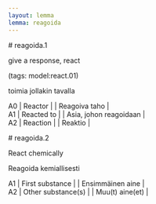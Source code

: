 ```yaml
---
layout: lemma
lemma: reagoida
---
```


<div class="sense">
# <span class="sensename">reagoida.1</span>

<span class="description">give a response, react</span>

(tags: model:react.01)

<span class="description">toimia jollakin tavalla</span>

A0 | Reactor |   | Reagoiva taho |  
A1 | Reacted to |   | Asia, johon reagoidaan |  
A2 | Reaction |   | Reaktio |  

</div>

<div class="sense">
# <span class="sensename">reagoida.2</span>

<span class="description">React chemically</span>

<span class="description">Reagoida kemiallisesti</span>

A1 | First substance |   | Ensimmäinen aine |  
A2 | Other substance(s) |   | Muu(t) aine(et) |  

</div>

